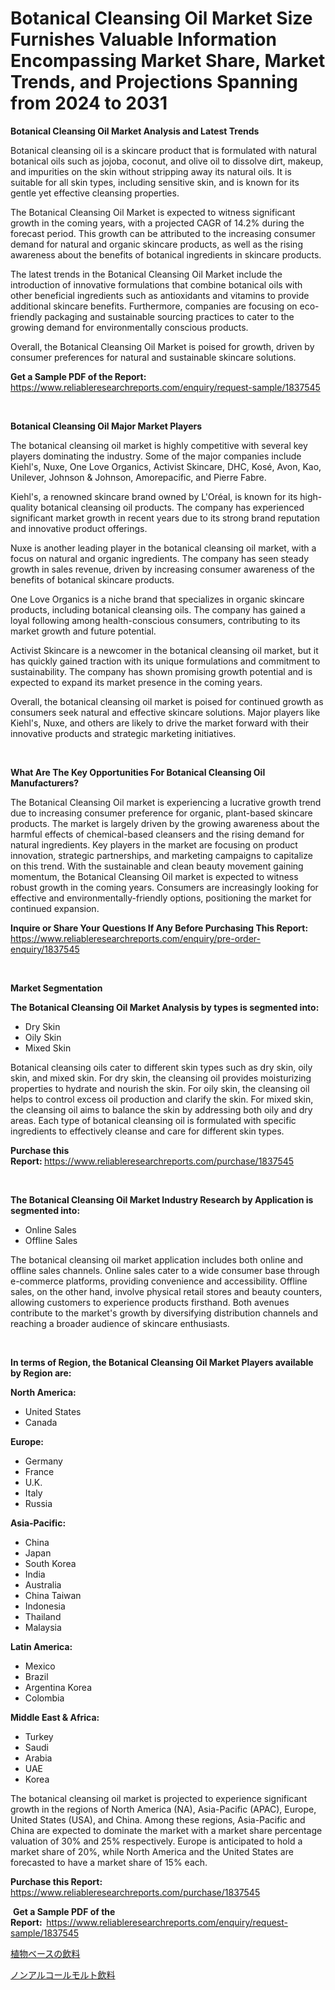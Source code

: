 <p><h1>Botanical Cleansing Oil Market Size Furnishes Valuable Information Encompassing Market Share, Market Trends, and Projections Spanning from 2024 to 2031</h1></p><p><strong>Botanical Cleansing Oil Market Analysis and Latest Trends</strong></p>
<p><p>Botanical cleansing oil is a skincare product that is formulated with natural botanical oils such as jojoba, coconut, and olive oil to dissolve dirt, makeup, and impurities on the skin without stripping away its natural oils. It is suitable for all skin types, including sensitive skin, and is known for its gentle yet effective cleansing properties.</p><p>The Botanical Cleansing Oil Market is expected to witness significant growth in the coming years, with a projected CAGR of 14.2% during the forecast period. This growth can be attributed to the increasing consumer demand for natural and organic skincare products, as well as the rising awareness about the benefits of botanical ingredients in skincare products.</p><p>The latest trends in the Botanical Cleansing Oil Market include the introduction of innovative formulations that combine botanical oils with other beneficial ingredients such as antioxidants and vitamins to provide additional skincare benefits. Furthermore, companies are focusing on eco-friendly packaging and sustainable sourcing practices to cater to the growing demand for environmentally conscious products.</p><p>Overall, the Botanical Cleansing Oil Market is poised for growth, driven by consumer preferences for natural and sustainable skincare solutions.</p></p>
<p><strong>Get a Sample PDF of the Report:&nbsp;</strong> <a href="https://www.reliableresearchreports.com/enquiry/request-sample/1837545">https://www.reliableresearchreports.com/enquiry/request-sample/1837545</a></p>
<p>&nbsp;</p>
<p><strong>Botanical Cleansing Oil Major Market Players</strong></p>
<p><p>The botanical cleansing oil market is highly competitive with several key players dominating the industry. Some of the major companies include Kiehl's, Nuxe, One Love Organics, Activist Skincare, DHC, Kosé, Avon, Kao, Unilever, Johnson & Johnson, Amorepacific, and Pierre Fabre.</p><p>Kiehl's, a renowned skincare brand owned by L'Oréal, is known for its high-quality botanical cleansing oil products. The company has experienced significant market growth in recent years due to its strong brand reputation and innovative product offerings.</p><p>Nuxe is another leading player in the botanical cleansing oil market, with a focus on natural and organic ingredients. The company has seen steady growth in sales revenue, driven by increasing consumer awareness of the benefits of botanical skincare products.</p><p>One Love Organics is a niche brand that specializes in organic skincare products, including botanical cleansing oils. The company has gained a loyal following among health-conscious consumers, contributing to its market growth and future potential.</p><p>Activist Skincare is a newcomer in the botanical cleansing oil market, but it has quickly gained traction with its unique formulations and commitment to sustainability. The company has shown promising growth potential and is expected to expand its market presence in the coming years.</p><p>Overall, the botanical cleansing oil market is poised for continued growth as consumers seek natural and effective skincare solutions. Major players like Kiehl's, Nuxe, and others are likely to drive the market forward with their innovative products and strategic marketing initiatives.</p></p>
<p>&nbsp;</p>
<p><strong>What Are The Key Opportunities For Botanical Cleansing Oil Manufacturers?</strong></p>
<p><p>The Botanical Cleansing Oil market is experiencing a lucrative growth trend due to increasing consumer preference for organic, plant-based skincare products. The market is largely driven by the growing awareness about the harmful effects of chemical-based cleansers and the rising demand for natural ingredients. Key players in the market are focusing on product innovation, strategic partnerships, and marketing campaigns to capitalize on this trend. With the sustainable and clean beauty movement gaining momentum, the Botanical Cleansing Oil market is expected to witness robust growth in the coming years. Consumers are increasingly looking for effective and environmentally-friendly options, positioning the market for continued expansion.</p></p>
<p><strong>Inquire or Share Your Questions If Any Before Purchasing This Report:</strong> <a href="https://www.reliableresearchreports.com/enquiry/pre-order-enquiry/1837545">https://www.reliableresearchreports.com/enquiry/pre-order-enquiry/1837545</a></p>
<p>&nbsp;</p>
<p><strong>Market Segmentation</strong></p>
<p><strong>The Botanical Cleansing Oil Market Analysis by types is segmented into:</strong></p>
<p><ul><li>Dry Skin</li><li>Oily Skin</li><li>Mixed Skin</li></ul></p>
<p><p>Botanical cleansing oils cater to different skin types such as dry skin, oily skin, and mixed skin. For dry skin, the cleansing oil provides moisturizing properties to hydrate and nourish the skin. For oily skin, the cleansing oil helps to control excess oil production and clarify the skin. For mixed skin, the cleansing oil aims to balance the skin by addressing both oily and dry areas. Each type of botanical cleansing oil is formulated with specific ingredients to effectively cleanse and care for different skin types.</p></p>
<p><strong>Purchase this Report:&nbsp;</strong><a href="https://www.reliableresearchreports.com/purchase/1837545">https://www.reliableresearchreports.com/purchase/1837545</a></p>
<p>&nbsp;</p>
<p><strong>The Botanical Cleansing Oil Market Industry Research by Application is segmented into:</strong></p>
<p><ul><li>Online Sales</li><li>Offline Sales</li></ul></p>
<p><p>The botanical cleansing oil market application includes both online and offline sales channels. Online sales cater to a wide consumer base through e-commerce platforms, providing convenience and accessibility. Offline sales, on the other hand, involve physical retail stores and beauty counters, allowing customers to experience products firsthand. Both avenues contribute to the market's growth by diversifying distribution channels and reaching a broader audience of skincare enthusiasts.</p></p>
<p>&nbsp;</p>
<p><strong>In terms of Region, the Botanical Cleansing Oil Market Players available by Region are:</strong></p>
<p>
    <p> <strong> North America: </strong>
        <ul>
            <li>United States</li>
            <li>Canada</li>
        </ul>
        </p> 
    <p> <strong> Europe: </strong>
        <ul>
            <li>Germany</li>
            <li>France</li>
            <li>U.K.</li>
            <li>Italy</li>
            <li>Russia</li>
        </ul>
        </p> 
    <p> <strong> Asia-Pacific: </strong>
        <ul>
            <li>China</li>
            <li>Japan</li>
            <li>South Korea</li>
            <li>India</li>
            <li>Australia</li>
            <li>China Taiwan</li>
            <li>Indonesia</li>
            <li>Thailand</li>
            <li>Malaysia</li>
        </ul>
        </p> 
    <p> <strong> Latin America: </strong>
        <ul>
            <li>Mexico</li>
            <li>Brazil</li>
            <li>Argentina Korea</li>
            <li>Colombia</li>
        </ul>
        </p> 
    <p> <strong> Middle East & Africa: </strong>
        <ul>
            <li>Turkey</li>
            <li>Saudi</li>
            <li>Arabia</li>
            <li>UAE</li>
            <li>Korea</li>
        </ul>
    </p>
    </p>
<p><p>The botanical cleansing oil market is projected to experience significant growth in the regions of North America (NA), Asia-Pacific (APAC), Europe, United States (USA), and China. Among these regions, Asia-Pacific and China are expected to dominate the market with a market share percentage valuation of 30% and 25% respectively. Europe is anticipated to hold a market share of 20%, while North America and the United States are forecasted to have a market share of 15% each.</p></p>
<p><strong>Purchase this Report: </strong><a href="https://www.reliableresearchreports.com/purchase/1837545">https://www.reliableresearchreports.com/purchase/1837545</a></p>
<p>&nbsp;<strong>Get a Sample PDF of the Report:&nbsp;&nbsp;</strong><a href="https://www.reliableresearchreports.com/enquiry/request-sample/1837545">https://www.reliableresearchreports.com/enquiry/request-sample/1837545</a></p>
<p><strong></strong></p>
<p><p><a href="https://github.com/KaydenJohns1964/Market-Research-Report-List-1/blob/main/98225885993.md">植物ベースの飲料</a></p><p><a href="https://github.com/marbadji/Market-Research-Report-List-1/blob/main/98715915992.md">ノンアルコールモルト飲料</a></p></p>
